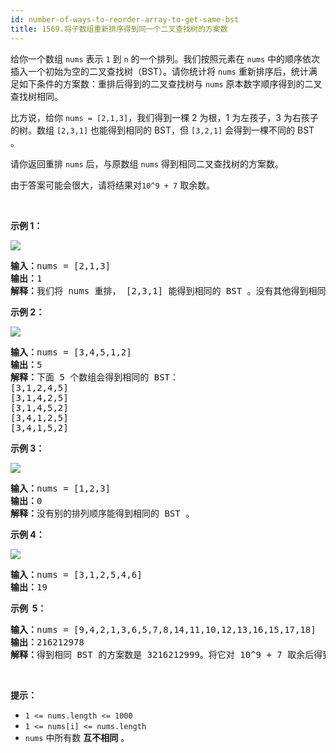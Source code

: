 ```yaml
---
id: number-of-ways-to-reorder-array-to-get-same-bst
title: 1569.将子数组重新排序得到同一个二叉查找树的方案数
---
```

给你一个数组 <code>nums</code> 表示 <code>1</code> 到 <code>n</code> 的一个排列。我们按照元素在 <code>nums</code> 中的顺序依次插入一个初始为空的二叉查找树（BST）。请你统计将 <code>nums</code> 重新排序后，统计满足如下条件的方案数：重排后得到的二叉查找树与 <code>nums</code> 原本数字顺序得到的二叉查找树相同。

比方说，给你 <code>nums = [2,1,3]</code>，我们得到一棵 2 为根，1 为左孩子，3 为右孩子的树。数组 <code>[2,3,1]</code> 也能得到相同的 BST，但 <code>[3,2,1]</code> 会得到一棵不同的 BST 。

请你返回重排 <code>nums</code> 后，与原数组 <code>nums</code> 得到相同二叉查找树的方案数。

由于答案可能会很大，请将结果对<code>10^9 + 7</code> 取余数。

 

**示例 1：**

![](https://assets.leetcode-cn.com/aliyun-lc-upload/uploads/2020/08/30/bb.png)


<pre><strong>输入：</strong>nums = [2,1,3]<br/><strong>输出：</strong>1<br/><strong>解释：</strong>我们将 nums 重排， [2,3,1] 能得到相同的 BST 。没有其他得到相同 BST 的方案了。<br/></pre>

**示例 2：**

**![](https://assets.leetcode-cn.com/aliyun-lc-upload/uploads/2020/08/30/ex1.png)**


<pre><strong>输入：</strong>nums = [3,4,5,1,2]<br/><strong>输出：</strong>5<br/><strong>解释：</strong>下面 5 个数组会得到相同的 BST：<br/>[3,1,2,4,5]<br/>[3,1,4,2,5]<br/>[3,1,4,5,2]<br/>[3,4,1,2,5]<br/>[3,4,1,5,2]<br/></pre>

**示例 3：**

**![](https://assets.leetcode-cn.com/aliyun-lc-upload/uploads/2020/08/30/ex4.png)**


<pre><strong>输入：</strong>nums = [1,2,3]<br/><strong>输出：</strong>0<br/><strong>解释：</strong>没有别的排列顺序能得到相同的 BST 。<br/></pre>

**示例 4：**

**![](https://assets.leetcode-cn.com/aliyun-lc-upload/uploads/2020/08/30/abc.png)**


<pre><strong>输入：</strong>nums = [3,1,2,5,4,6]<br/><strong>输出：</strong>19<br/></pre>

**示例  5：**


<pre><strong>输入：</strong>nums = [9,4,2,1,3,6,5,7,8,14,11,10,12,13,16,15,17,18]<br/><strong>输出：</strong>216212978<br/><strong>解释：</strong>得到相同 BST 的方案数是 3216212999。将它对 10^9 + 7 取余后得到 216212978。<br/></pre>

 

**提示：**


- <code>1 &lt;= nums.length &lt;= 1000</code>
- <code>1 &lt;= nums[i] &lt;= nums.length</code>
- <code>nums</code> 中所有数 **互不相同** 。
